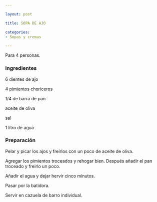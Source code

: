 ```yaml
---

layout: post

title: SOPA DE AJO

categories:
- Sopas y cremas

---
```


Para 4 personas.

<h3>Ingredientes</h3>

6 dientes de ajo

4 pimientos choriceros

1/4 de barra de pan

aceite de oliva

sal

1 litro de agua

<h3>Preparación</h3>

Pelar y picar los ajos y freírlos con un poco de aceite de oliva.

Agregar los pimientos troceados y rehogar bien. Después añadir el pan troceado y freírlo un poco.

Añadir el agua y dejar hervir cinco minutos.

Pasar por la batidora.

Servir en cazuela de barro individual.